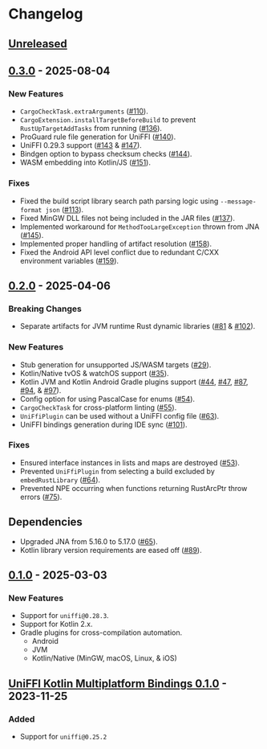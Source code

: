 # Changelog

## [Unreleased](https://github.com/gobley/gobley/compare/v0.3.0...HEAD)

## [0.3.0](https://github.com/gobley/gobley/releases/tag/v0.3.0) - 2025-08-04

### New Features

- `CargoCheckTask.extraArguments` ([#110](https://github.com/gobley/gobley/pull/110)).
- `CargoExtension.installTargetBeforeBuild` to prevent `RustUpTargetAddTasks` from running ([#136](https://github.com/gobley/gobley/pull/136)).
- ProGuard rule file generation for UniFFI ([#140](https://github.com/gobley/gobley/pull/140)).
- UniFFI 0.29.3 support ([#143](https://github.com/gobley/gobley/pull/143) & [#147](https://github.com/gobley/gobley/pull/147)).
- Bindgen option to bypass checksum checks ([#144](https://github.com/gobley/gobley/pull/144)).
- WASM embedding into Kotlin/JS ([#151](https://github.com/gobley/gobley/pull/151)).

### Fixes

- Fixed the build script library search path parsing logic using `--message-format json` ([#113](https://github.com/gobley/gobley/pull/113)).
- Fixed MinGW DLL files not being included in the JAR files ([#137](https://github.com/gobley/gobley/pull/137)).
- Implemented workaround for `MethodTooLargeException` thrown from JNA ([#145](https://github.com/gobley/gobley/pull/145)).
- Implemented proper handling of artifact resolution ([#158](https://github.com/gobley/gobley/pull/158)).
- Fixed the Android API level conflict due to redundant C/CXX environment variables ([#159](https://github.com/gobley/gobley/pull/159)).

## [0.2.0](https://github.com/gobley/gobley/releases/tag/v0.2.0) - 2025-04-06

### Breaking Changes

- Separate artifacts for JVM runtime Rust dynamic
  libraries ([#81](https://github.com/gobley/gobley/pull/81) & [#102](https://github.com/gobley/gobley/pull/102)).

### New Features

- Stub generation for unsupported JS/WASM targets ([#29](https://github.com/gobley/gobley/pull/29)).
- Kotlin/Native tvOS & watchOS support ([#35](https://github.com/gobley/gobley/pull/35)).
- Kotlin JVM and Kotlin Android Gradle plugins
  support ([#44](https://github.com/gobley/gobley/pull/44), [#47](https://github.com/gobley/gobley/pull/47), [#87](https://github.com/gobley/gobley/pull/87), [#94](https://github.com/gobley/gobley/pull/94), & [#97](https://github.com/gobley/gobley/pull/97)).
- Config option for using PascalCase for enums ([#54](https://github.com/gobley/gobley/pull/54)).
- `CargoCheckTask` for cross-platform linting ([#55](https://github.com/gobley/gobley/pull/55)).
- `UniFfiPlugin` can be used without a UniFFI config
  file ([#63](https://github.com/gobley/gobley/pull/63)).
- UniFFI bindings generation during IDE sync ([#101](https://github.com/gobley/gobley/pull/101)).

### Fixes

- Ensured interface instances in lists and maps are
  destroyed ([#53](https://github.com/gobley/gobley/pull/53)).
- Prevented `UniFfiPlugin` from selecting a build excluded by
  `embedRustLibrary` ([#64](https://github.com/gobley/gobley/pull/64)).
- Prevented NPE occurring when functions returning RustArcPtr throw
  errors ([#75](https://github.com/gobley/gobley/pull/75)).

## Dependencies

- Upgraded JNA from 5.16.0 to 5.17.0 ([#65](https://github.com/gobley/gobley/pull/65)).
- Kotlin library version requirements are eased
  off ([#89](https://github.com/gobley/gobley/pull/89)).

## [0.1.0](https://github.com/gobley/gobley/releases/tag/v0.1.0) - 2025-03-03

### New Features

- Support for `uniffi@0.28.3`.
- Support for Kotlin 2.x.
- Gradle plugins for cross-compilation automation.
  - Android
  - JVM
  - Kotlin/Native (MinGW, macOS, Linux, & iOS)

## [UniFFI Kotlin Multiplatform Bindings 0.1.0](https://gitlab.com/trixnity/uniffi-kotlin-multiplatform-bindings/-/tags/v0.1.0) - 2023-11-25

### Added

- Support for `uniffi@0.25.2`
